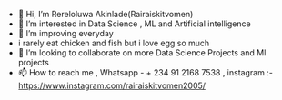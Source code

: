 - 👋 Hi, I’m Rereloluwa Akinlade(Rairaiskitvomen)
- 👀 I’m interested in Data Science , ML and Artificial intelligence
- 🌱 I’m improving everyday
- i rarely eat chicken and fish but i love egg so much
- 💞️ I’m looking to collaborate on more Data Science Projects and Ml projects
- 📫 How to reach me , Whatsapp - + 234 91 2168 7538 , instagram :- https://www.instagram.com/rairaiskitvomen2005/

<!---
Rairaiskitvomen/Rairaiskitvomen is a ✨ special ✨ repository because its `README.md` (this file) appears on your GitHub profile.
You can click the Preview link to take a look at your changes.
--->
